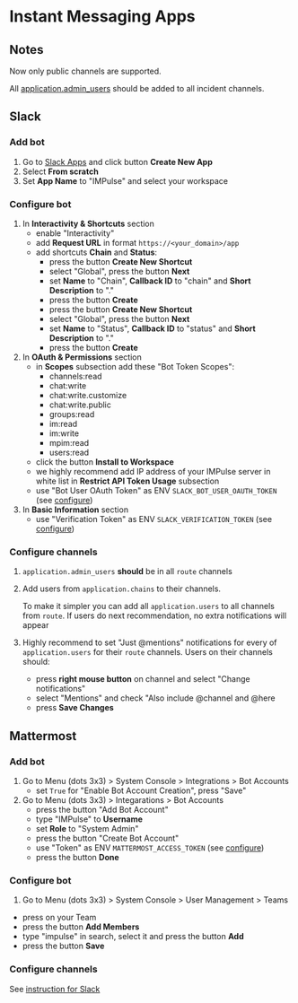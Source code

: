 # Instant Messaging Apps

## Notes

Now only public channels are supported.

All [application.admin_users](https://github.com/DiTsi/impulse/blob/main/impulse.yml.slack) should be added to all incident channels.

## Slack

### Add bot

1. Go to [Slack Apps](https://api.slack.com/apps) and click button **Create New App**
2. Select **From scratch**
3. Set **App Name** to "IMPulse" and select your workspace

### Configure bot

1. In **Interactivity & Shortcuts** section
    - enable "Interactivity"
    - add **Request URL** in format `https://<your_domain>/app`
    - add shortcuts **Chain** and **Status**:
        - press the button **Create New Shortcut**
        - select "Global", press the button **Next**
        - set **Name** to "Chain", **Callback ID** to "chain" and **Short Description** to "."
        - press the button **Create**
        - press the button **Create New Shortcut**
        - select "Global", press the button **Next**
        - set **Name** to "Status", **Callback ID** to "status" and **Short Description** to "."
        - press the button **Create**
2. In **OAuth & Permissions** section
    - in **Scopes** subsection add these "Bot Token Scopes":
        - channels:read
        - chat:write
        - chat:write.customize
        - chat:write.public
        - groups:read
        - im:read
        - im:write
        - mpim:read
        - users:read
    - click the button **Install to Workspace**
    - we highly recommend add IP address of your IMPulse server in white list in **Restrict API Token Usage** subsection
    - use "Bot User OAuth Token" as ENV `SLACK_BOT_USER_OAUTH_TOKEN` (see [configure](install_and_configure.md#configure))
3. In **Basic Information** section
    - use "Verification Token" as ENV `SLACK_VERIFICATION_TOKEN` (see [configure](install_and_configure.md#configure))

### Configure channels

1. `application.admin_users` **should** be in all `route` channels
2. Add users from `application.chains` to their channels. 

   To make it simpler you can add all `application.users` to all channels from `route`. If users do next recommendation, no extra notifications will appear
3. Highly recommend to set "Just @mentions" notifications for every of `application.users` for their `route` channels. Users on their channels should:
    - press **right mouse button** on channel and select "Change notifications"
    - select "Mentions" and check "Also include @channel and @here
    - press **Save Changes**

## Mattermost

### Add bot

1. Go to Menu (dots 3x3) > System Console > Integrations > Bot Accounts
    - set `True` for "Enable Bot Account Creation", press "Save"
2. Go to Menu (dots 3x3) > Integarations > Bot Accounts
    - press the button "Add Bot Account"
    - type "IMPulse" to **Username**
    <!-- - select icon  -->
    - set **Role** to "System Admin"
    - press the button "Create Bot Account"
    - use "Token" as ENV `MATTERMOST_ACCESS_TOKEN` (see [configure](install_and_configure.md#configure))
    - press the button **Done**

### Configure bot

1. Go to Menu (dots 3x3) > System Console > User Management > Teams
- press on your Team
- press the button **Add Members**
- type "impulse" in search, select it and press the button **Add**
- press the button **Save**

### Configure channels

See [instruction for Slack](apps.md#configure-channels)
